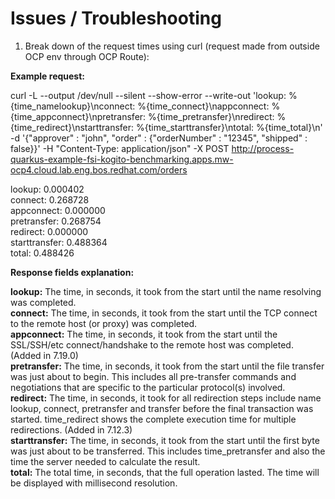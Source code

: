 # Issues / Troubleshooting

1) Break down of the request times using curl (request made from outside OCP env through OCP Route):

**Example request:**

curl -L --output /dev/null --silent --show-error --write-out 'lookup: %{time_namelookup}\nconnect: %{time_connect}\nappconnect: %{time_appconnect}\npretransfer: %{time_pretransfer}\nredirect: %{time_redirect}\nstarttransfer: %{time_starttransfer}\ntotal: %{time_total}\n' -d '{"approver" : "john", "order" : {"orderNumber" : "12345", "shipped" : false}}' -H "Content-Type: application/json" -X POST http://process-quarkus-example-fsi-kogito-benchmarking.apps.mw-ocp4.cloud.lab.eng.bos.redhat.com/orders

lookup: 0.000402
<br>connect: 0.268728
<br>appconnect: 0.000000
<br>pretransfer: 0.268754
<br>redirect: 0.000000
<br>starttransfer: 0.488364
<br>total: 0.488426

**Response fields explanation:**

**lookup:** The time, in seconds, it took from the start until the name resolving was completed.
<br>**connect:** The time, in seconds, it took from the start until the TCP connect to the remote host (or proxy) was completed.
<br>**appconnect:** The time, in seconds, it took from the start until the SSL/SSH/etc connect/handshake to the remote host was completed. (Added in 7.19.0)
<br>**pretransfer:** The time, in seconds, it took from the start until the file transfer was just about to begin. This includes all pre-transfer commands and negotiations that are specific to the particular protocol(s) involved.
<br>**redirect:** The time, in seconds, it took for all redirection steps include name lookup, connect, pretransfer and transfer before the final transaction was started. time_redirect shows the complete execution time for multiple redirections. (Added in 7.12.3)
<br>**starttransfer:** The time, in seconds, it took from the start until the first byte was just about to be transferred. This includes time_pretransfer and also the time the server needed to calculate the result.
<br>**total:** The total time, in seconds, that the full operation lasted. The time will be displayed with millisecond resolution.